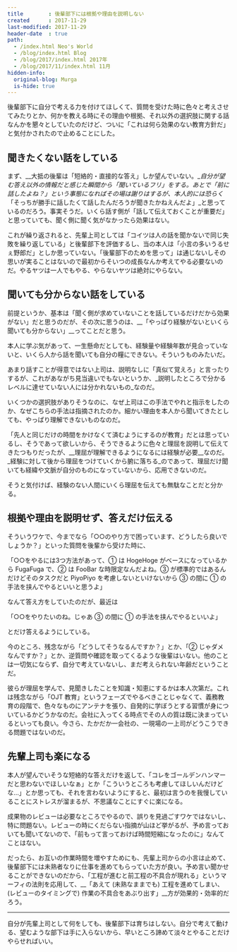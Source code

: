 ```yaml
---
title        : 後輩部下には根拠や理由を説明しない
created      : 2017-11-29
last-modified: 2017-11-29
header-date  : true
path:
  - /index.html Neo's World
  - /blog/index.html Blog
  - /blog/2017/index.html 2017年
  - /blog/2017/11/index.html 11月
hidden-info:
  original-blog: Murga
  is-hide: true
---
```


後輩部下に自分で考える力を付けてほしくて、質問を受けた時に色々と考えさせてみたりとか、何かを教える時にその理由や根拠、それ以外の選択肢に関する話なんかを懇々としていたのだけど、ついに「これは何ら効果のない教育方針だ」と気付かされたので止めることにした。

## 聞きたくない話をしている

まず、__大抵の後輩は「短絡的・直接的な答え」しか望んでいない。__自分が望む答え以外の情報だと感じた瞬間から「聞いているフリ」をする。あとで「前に話したよね？」という事態になればその場は謝りはするが、本人的には恐らく_「そっちが勝手に話したくて話したんだろうが聞きたかねえんだよ」_と思っているのだろう。事実そうだ。いくら話す側が「話して伝えておくことが重要だ」と思っていても、聞く側に聞く気がなかったら効果はない。

これが繰り返されると、先輩上司としては「コイツは人の話を聞かないで同じ失敗を繰り返している」と後輩部下を評価するし、当の本人は「小言の多いうるせぇ野郎だ」としか思っていない。「後輩部下のためを思って」は通じないしその思いが実ることはないので最初からそいつの成長なんか考えてやる必要ないのだ。やるヤツは一人でもやる、やらないヤツは絶対にやらない。

## 聞いても分からない話をしている

前提というか、基本は「聞く側が求めていないことを話しているだけだから効果がない」だと思うのだが、その次に思うのは、__「やっぱり経験がないといくら聞いても分からない」__ってことだと思う。

本人に学ぶ気があって、一生懸命だとしても、経験量や経験年数が見合っていないと、いくら人から話を聞いても自分の糧にできない。そういうものみたいだ。

あまり話すことが得意ではない上司は、説明なしに「真似て覚えろ」と言ったりするが、これがあながち見当違いでもないというか、_説明したところで分かるレベルに達せていない人には分かれないもの_なのだ。

いくつかの選択肢がありそうなのに、なぜ上司はこの手法でやれと指示をしたのか、なぜこちらの手法は指摘されたのか。細かい理由を本人から聞いてきたとしても、やっぱり理解できないものなのだ。

「先人と同じだけの時間をかけなくて済むようにするのが教育」だとは思っているし、そうであって欲しいから、そうできるように色々と理屈を説明して伝えてきたつもりだったが、__理屈が理解できるようになるには経験が必要__なのだ。_経験に対して後から理屈をつけていくから腑に落ちる_のであって、理屈だけ聞いても経緯や文脈が自分のものになっていないから、応用できないのだ。

そうと気付けば、経験のない人間にいくら理屈を伝えても無駄なことだと分かる。

## 根拠や理由を説明せず、答えだけ伝える

そういうワケで、今までなら「○○のやり方で困っています、どうしたら良いでしょうか？」といった質問を後輩から受けた時に、

「○○をやるには3つ方法があって、① は HogeHoge がベースになっているから FugaFuga で、② は FooBar な時限定なんだよね。③ が標準的ではあるんだけどそのタスクだと PiyoPiyo を考慮しないといけないから ③ の間に ① の手法を挟んでやるといいと思うよ」

なんて答え方をしていたのだが、最近は

「○○をやりたいのね。じゃあ ③ の間に ① の手法を挟んでやるといいよ」

とだけ答えるようにしている。

今のところ、残念ながら「どうしてそうなるんですか？」とか、「② じゃダメなんですか？」とか、逆質問や確認を取ってくるような後輩はいない。他のことは一切気にならず、自分で考えていないし、まだ考えられない年齢だということだ。

彼らが理屈を学んで、見聞きしたことを知識・知恵にするかは本人次第だ。これは残念ながら「OJT 教育」というフェーズでやるべきことじゃなくて、義務教育の段階で、色々なものにアンテナを張り、自発的に学ぼうとする習慣が身についているかどうかなのだ。会社に入ってくる時点でその人の質は既に決まっているといっても良い。今さら、たかだか一会社の、一現場の一上司がどうこうできる問題ではないのだ。

## 先輩上司も楽になる

本人が望んでいそうな短絡的な答えだけを返して、「コレをゴールデンハンマーだと思わないでほしいなぁ」とか「こういうところも考慮してほしいんだけどな…」とか思っても、それを言わないようにすると、最初は言うのを我慢していることにストレスが溜まるが、不思議なことにすぐに楽になる。

成果物のレビューは必要なところでやるので、誤りを見過ごすワケではないし、特に問題ない。レビューの時にくだらない指摘が山ほど挙がるが、予め言っておいても聞いてないので、「前もって言っておけば時間短縮になったのに」なんてことはない。

だったら、お互いの作業時間を増やすためにも、先輩上司からの小言は止めて、後輩部下には未熟者なりに仕事を進めてもらっていた方が良い。予め言い聞かせることができないのだから、「工程が進むと前工程の不具合が現れる」というマーフィの法則を応用して、__「あえて (未熟なままでも) 工程を進めてしまい、(レビューのタイミングで) 作業の不具合をあぶり出す」__方が効果的・効率的だろう。

---

自分が先輩上司として何をしても、後輩部下は育ちはしない。自分で考えて動ける、望むような部下は手に入らないから、早いところ諦めて淡々とやることだけやらせればいい。
